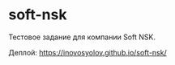 # soft-nsk

Тестовое задание для компании Soft NSK.

Деплой: https://inovosyolov.github.io/soft-nsk/
